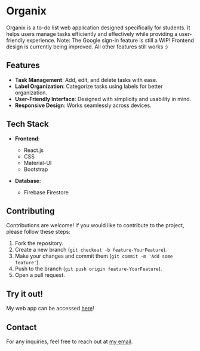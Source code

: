 # Organix

Organix is a to-do list web application designed specifically for students. It helps users manage tasks efficiently and effectively while providing a user-friendly experience.
Note: The Google sign-in feature is still a WIP! Frontend design is currently being improved. All other features still works :)

## Features

- **Task Management**: Add, edit, and delete tasks with ease.
- **Label Organization**: Categorize tasks using labels for better organization.
- **User-Friendly Interface**: Designed with simplicity and usability in mind.
- **Responsive Design**: Works seamlessly across devices.

## Tech Stack

- **Frontend**: 
  - React.js
  - CSS
  - Material-UI
  - Bootstrap

- **Database**: 
  - Firebase Firestore

## Contributing

Contributions are welcome! If you would like to contribute to the project, please follow these steps:

1. Fork the repository.
2. Create a new branch (`git checkout -b feature-YourFeature`).
3. Make your changes and commit them (`git commit -m 'Add some feature'`).
4. Push to the branch (`git push origin feature-YourFeature`).
5. Open a pull request.

## Try it out!

My web app can be accessed [here](https://organix-blush.vercel.app)!

## Contact

For any inquiries, feel free to reach out at [my email](mailto:clarissatjx@gmail.com).
